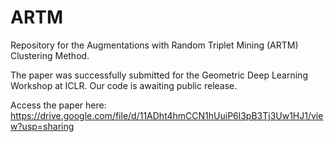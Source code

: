 # ARTM
Repository for the Augmentations with Random Triplet Mining (ARTM) Clustering Method.

The paper was successfully submitted for the Geometric Deep Learning Workshop at ICLR. Our code is awaiting public release.

Access the paper here: https://drive.google.com/file/d/11ADht4hmCCN1hUuiP6l3pB3Tj3Uw1HJ1/view?usp=sharing

